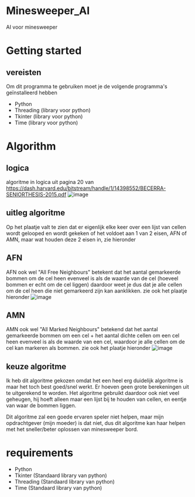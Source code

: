 # Minesweeper_AI
AI voor minesweeper

# Getting started
## vereisten
Om dit programma te gebruiken moet je de volgende programma's geïnstalleerd hebben
  - Python
  - Threading (library voor python)
  - Tkinter (library voor python)
  - Time (library voor python)

# Algorithm
## logica
algoritme in logica uit pagina 20 van https://dash.harvard.edu/bitstream/handle/1/14398552/BECERRA-SENIORTHESIS-2015.pdf
![image](https://user-images.githubusercontent.com/90763686/176479118-8d5163fe-e1e6-4cd6-b321-7dc179ec49d8.png)

## uitleg algoritme
Op het plaatje valt te zien dat er eigenlijk elke keer over een lijst van cellen wordt gelooped en wordt gekeken of het voldoet aan 1 van 2 eisen, AFN of AMN, maar wat houden deze 2 eisen in, zie hieronder

## AFN
AFN ook wel "All Free Neighbours" betekent dat het aantal gemarkeerde bommen om de cel heen evenveel is als de waarde van de cel (hoeveel bommen er echt om de cel liggen) daardoor weet je dus dat je alle cellen om de cel heen die niet gemarkeerd zijn kan aanklikken. zie ook het plaatje hieronder 
![image](https://user-images.githubusercontent.com/90763686/176496589-047c8d43-8700-4919-b7bc-33d780939e7a.png)

## AMN
AMN ook wel "All Marked Neighbours" betekend dat het aantal gemarkeerde bommen om een cel + het aantal dichte cellen om een cel heen evenveel is als de waarde van een cel, waardoor je alle cellen om de cel kan markeren als bommen. zie ook het plaatje hieronder
![image](https://user-images.githubusercontent.com/90763686/176498713-9467036b-a882-4b86-8da0-a5399729efdc.png)
 
## keuze algoritme
Ik heb dit algoritme gekozen omdat het een heel erg duidelijk algoritme is maar het toch best goed/snel werkt. Er hoeven geen grote berekeningen uit te uitgerekend te worden. Het algoritme gebruikt daardoor ook niet veel geheugen, hij hoeft alleen maar een lijst bij te houden van cellen, en eentje van waar de bommen liggen.

Dit algoritme zal een goede ervaren speler niet helpen, maar mijn opdrachtgever (mijn moeder) is dat niet, dus dit algoritme kan haar helpen met het sneller/beter oplossen van minesweeper bord.

# requirements
  - Python
  - Tkinter (Standaard library van python)
  - Threading (Standaard library van python)
  - Time (Standaard library van python)
